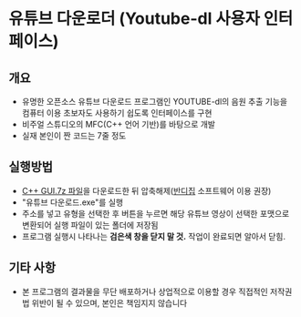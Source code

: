 # 유튜브 다운로더 (Youtube-dl 사용자 인터페이스) 

## 개요
- 유명한 오픈소스 유튜브 다운로드 프로그램인 YOUTUBE-dl의 음원 추출 기능을 컴퓨터 이용 초보자도 사용하기 쉽도록 인터페이스를 구현
- 비주얼 스튜디오의 MFC(C++ 언어 기반)를 바탕으로 개발
- 실재 본인이 짠 코드는 7줄 정도

## 실행방법
- <a href="https://github.com/esctabcapslock/youtube-dl_UI/raw/master/C%2B%2B%20GUI.7z">C++ GUI.7z 파일</a>을 다운로드한 뒤 압축해제(<a href="https://www.bandisoft.com/">반디집</a> 소프트웨어 이용 권장)
- "유튜브 다운로드.exe"를 실행
- 주소를 넣고 유형을 선택한 후 버튼을 누르면 해당 유튜브 영상이 선택한 포맷으로 변환되어 실행 파일이 있는 폴더에 저장됨
- 프로그램 실행시 나타나는 <b>검은색 창을 닫지 말 것.</b> 작업이 완료되면 알아서 닫힘.

## 기타 사항
- 본 프로그램의 결과물을 무단 배포하거나 상업적으로 이용할 경우 직접적인 저작권법 위반이 될 수 있으며, 본인은 책임지지 않습니다

